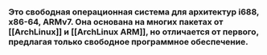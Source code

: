 ### Это свободная операционная система для архитектур i688, x86-64, ARMv7. Она основана на многих пакетах от [[ArchLinux]] и [[ArchLinux ARM]], но отличается от первого, предлагая только свободное программное обеспечение.

